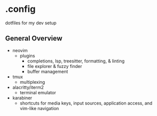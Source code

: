 # .config

dotfiles for my dev setup 

## General Overview
- neovim
  - plugins
    - completions, lsp, treesitter, formatting, & linting
    - file explorer & fuzzy finder
    - buffer management
- tmux
  - multiplexing
- alacritty/iterm2
  - terminal emulator
- karabiner
  - shortcuts for media keys, input sources, application access, and vim-like navigation
